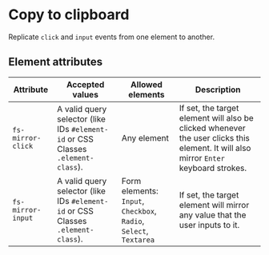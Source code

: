 # Copy to clipboard

Replicate `click` and `input` events from one element to another.

## Element attributes

| Attribute         | Accepted values                                                                  | Allowed elements                                                  | Description                                                                                                                          |
| ----------------- | -------------------------------------------------------------------------------- | ----------------------------------------------------------------- | ------------------------------------------------------------------------------------------------------------------------------------ |
| `fs-mirror-click` | A valid query selector (like IDs `#element-id` or CSS Classes `.element-class`). | Any element                                                       | If set, the target element will also be clicked whenever the user clicks this element. It will also mirror `Enter` keyboard strokes. |
| `fs-mirror-input` | A valid query selector (like IDs `#element-id` or CSS Classes `.element-class`). | Form elements: `Input`, `Checkbox`, `Radio`, `Select`, `Textarea` | If set, the target element will mirror any value that the user inputs to it.                                                         |
